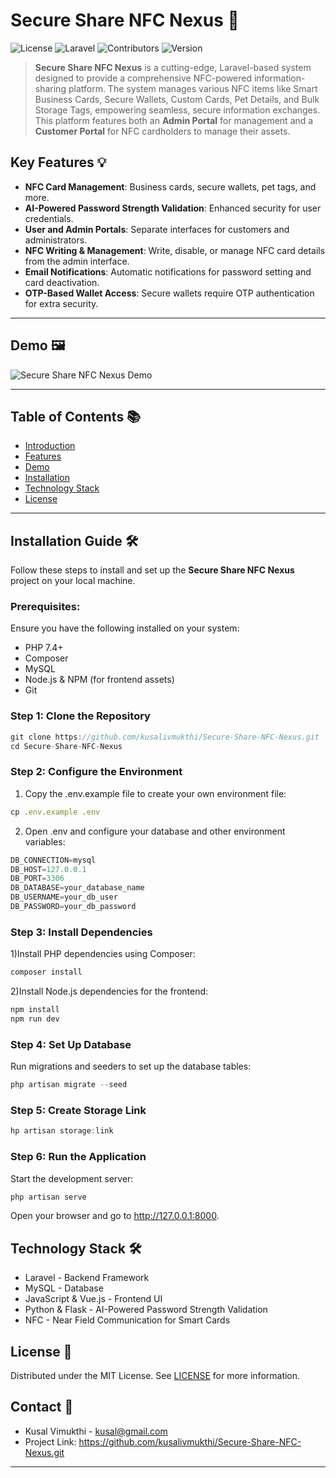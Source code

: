 # Secure Share NFC Nexus 🚀

![License](https://img.shields.io/badge/license-MIT-green)
![Laravel](https://img.shields.io/badge/Framework-Laravel-red)
![Contributors](https://img.shields.io/github/contributors/kusal/nfc-app123)
![Version](https://img.shields.io/badge/version-1.0-blue)

> **Secure Share NFC Nexus** is a cutting-edge, Laravel-based system designed to provide a comprehensive NFC-powered information-sharing platform. The system manages various NFC items like Smart Business Cards, Secure Wallets, Custom Cards, Pet Details, and Bulk Storage Tags, empowering seamless, secure information exchanges. This platform features both an **Admin Portal** for management and a **Customer Portal** for NFC cardholders to manage their assets.

## Key Features 💡
- **NFC Card Management**: Business cards, secure wallets, pet tags, and more.
- **AI-Powered Password Strength Validation**: Enhanced security for user credentials.
- **User and Admin Portals**: Separate interfaces for customers and administrators.
- **NFC Writing & Management**: Write, disable, or manage NFC card details from the admin interface.
- **Email Notifications**: Automatic notifications for password setting and card deactivation.
- **OTP-Based Wallet Access**: Secure wallets require OTP authentication for extra security.

---

## Demo 🖼️

![Secure Share NFC Nexus Demo](https://secureshare.novatechlane.net/storage/dashboard.png)

---

## Table of Contents 📚
- [Introduction](#introduction)
- [Features](#key-features)
- [Demo](#demo)
- [Installation](#installation-guide)
- [Technology Stack](#technology-stack)
- [License](#license)

---

## Installation Guide 🛠️

Follow these steps to install and set up the **Secure Share NFC Nexus** project on your local machine.

### Prerequisites:
Ensure you have the following installed on your system:
- PHP 7.4+
- Composer
- MySQL
- Node.js & NPM (for frontend assets)
- Git

### Step 1: Clone the Repository

```jsx
git clone https://github.com/kusalivmukthi/Secure-Share-NFC-Nexus.git
cd Secure-Share-NFC-Nexus 
```


### Step 2: Configure the Environment
1) Copy the .env.example file to create your own environment file:
```jsx
cp .env.example .env
```

2) Open .env and configure your database and other environment variables:
```jsx
DB_CONNECTION=mysql
DB_HOST=127.0.0.1
DB_PORT=3306
DB_DATABASE=your_database_name
DB_USERNAME=your_db_user
DB_PASSWORD=your_db_password
```


### Step 3: Install Dependencies

1)Install PHP dependencies using Composer:
```jsx
composer install
```

2)Install Node.js dependencies for the frontend:
```jsx
npm install
npm run dev
```


### Step 4: Set Up Database
Run migrations and seeders to set up the database tables:
```jsx
php artisan migrate --seed
```


### Step 5: Create Storage Link
```jsx
hp artisan storage:link
```


### Step 6: Run the Application
Start the development server:
```jsx
php artisan serve
```
Open your browser and go to http://127.0.0.1:8000.



## Technology Stack 🛠️
- Laravel - Backend Framework
- MySQL - Database
- JavaScript & Vue.js - Frontend UI
- Python & Flask - AI-Powered Password Strength Validation
- NFC - Near Field Communication for Smart Cards


## License 📄
Distributed under the MIT License. See [LICENSE](./LICENSE) for more information.


## Contact 📧
- Kusal Vimukthi - kusal@gmail.com
- Project Link: https://github.com/kusalivmukthi/Secure-Share-NFC-Nexus.git

---